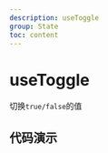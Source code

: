 ```yaml
---
description: useToggle
group: State
toc: content
---
```


# useToggle

切换`true/false`的值

## 代码演示

<code src="let-hooks/useToggle/demos/base.tsx" title="基本用法"></code>
